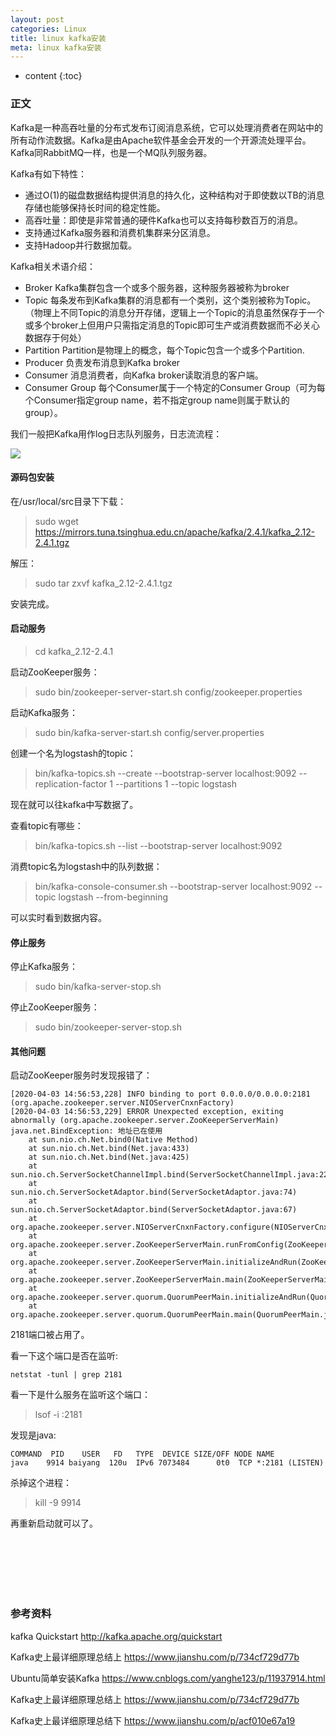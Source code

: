 ```yaml
---
layout: post
categories: Linux
title: linux kafka安装
meta: linux kafka安装
---
```

* content
{:toc}

### 正文

Kafka是一种高吞吐量的分布式发布订阅消息系统，它可以处理消费者在网站中的所有动作流数据。Kafka是由Apache软件基金会开发的一个开源流处理平台。
Kafka同RabbitMQ一样，也是一个MQ队列服务器。

Kafka有如下特性：
* 通过O(1)的磁盘数据结构提供消息的持久化，这种结构对于即使数以TB的消息存储也能够保持长时间的稳定性能。
* 高吞吐量：即使是非常普通的硬件Kafka也可以支持每秒数百万的消息。
* 支持通过Kafka服务器和消费机集群来分区消息。
* 支持Hadoop并行数据加载。

Kafka相关术语介绍：
* Broker    Kafka集群包含一个或多个服务器，这种服务器被称为broker
* Topic    每条发布到Kafka集群的消息都有一个类别，这个类别被称为Topic。（物理上不同Topic的消息分开存储，逻辑上一个Topic的消息虽然保存于一个或多个broker上但用户只需指定消息的Topic即可生产或消费数据而不必关心数据存于何处）
* Partition    Partition是物理上的概念，每个Topic包含一个或多个Partition.
* Producer    负责发布消息到Kafka broker
* Consumer    消息消费者，向Kafka broker读取消息的客户端。
* Consumer Group    每个Consumer属于一个特定的Consumer Group（可为每个Consumer指定group name，若不指定group name则属于默认的group）。

我们一般把Kafka用作log日志队列服务，日志流流程：

![]({{site.baseurl}}/images/20200710/20200710111105.png)

#### 源码包安装

在/usr/local/src目录下下载：

> sudo wget https://mirrors.tuna.tsinghua.edu.cn/apache/kafka/2.4.1/kafka_2.12-2.4.1.tgz

解压：

> sudo tar zxvf kafka_2.12-2.4.1.tgz

安装完成。

#### 启动服务

> cd kafka_2.12-2.4.1

启动ZooKeeper服务：

> sudo bin/zookeeper-server-start.sh config/zookeeper.properties

启动Kafka服务：

> sudo bin/kafka-server-start.sh config/server.properties

创建一个名为logstash的topic：

> bin/kafka-topics.sh --create --bootstrap-server localhost:9092 --replication-factor 1 --partitions 1 --topic logstash

现在就可以往kafka中写数据了。

查看topic有哪些：

> bin/kafka-topics.sh --list --bootstrap-server localhost:9092

消费topic名为logstash中的队列数据：

> bin/kafka-console-consumer.sh --bootstrap-server localhost:9092 --topic logstash --from-beginning

可以实时看到数据内容。

#### 停止服务

停止Kafka服务：

> sudo bin/kafka-server-stop.sh

停止ZooKeeper服务：

> sudo bin/zookeeper-server-stop.sh

#### 其他问题

启动ZooKeeper服务时发现报错了：
```
[2020-04-03 14:56:53,228] INFO binding to port 0.0.0.0/0.0.0.0:2181 (org.apache.zookeeper.server.NIOServerCnxnFactory)
[2020-04-03 14:56:53,229] ERROR Unexpected exception, exiting abnormally (org.apache.zookeeper.server.ZooKeeperServerMain)
java.net.BindException: 地址已在使用
	at sun.nio.ch.Net.bind0(Native Method)
	at sun.nio.ch.Net.bind(Net.java:433)
	at sun.nio.ch.Net.bind(Net.java:425)
	at sun.nio.ch.ServerSocketChannelImpl.bind(ServerSocketChannelImpl.java:223)
	at sun.nio.ch.ServerSocketAdaptor.bind(ServerSocketAdaptor.java:74)
	at sun.nio.ch.ServerSocketAdaptor.bind(ServerSocketAdaptor.java:67)
	at org.apache.zookeeper.server.NIOServerCnxnFactory.configure(NIOServerCnxnFactory.java:687)
	at org.apache.zookeeper.server.ZooKeeperServerMain.runFromConfig(ZooKeeperServerMain.java:143)
	at org.apache.zookeeper.server.ZooKeeperServerMain.initializeAndRun(ZooKeeperServerMain.java:106)
	at org.apache.zookeeper.server.ZooKeeperServerMain.main(ZooKeeperServerMain.java:64)
	at org.apache.zookeeper.server.quorum.QuorumPeerMain.initializeAndRun(QuorumPeerMain.java:128)
	at org.apache.zookeeper.server.quorum.QuorumPeerMain.main(QuorumPeerMain.java:82)
```

2181端口被占用了。

看一下这个端口是否在监听:

```
netstat -tunl | grep 2181
```

看一下是什么服务在监听这个端口：

> lsof -i :2181

发现是java:
```
COMMAND  PID    USER   FD   TYPE  DEVICE SIZE/OFF NODE NAME
java    9914 baiyang  120u  IPv6 7073484      0t0  TCP *:2181 (LISTEN)
```

杀掉这个进程：

> kill -9 9914

再重新启动就可以了。



<br/><br/><br/><br/><br/>
### 参考资料

kafka Quickstart <http://kafka.apache.org/quickstart>

Kafka史上最详细原理总结上 <https://www.jianshu.com/p/734cf729d77b>

Ubuntu简单安装Kafka <https://www.cnblogs.com/yanghe123/p/11937914.html>

Kafka史上最详细原理总结上 <https://www.jianshu.com/p/734cf729d77b>

Kafka史上最详细原理总结下 <https://www.jianshu.com/p/acf010e67a19>
